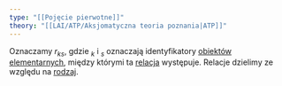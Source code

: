 ```yaml
---
type: "[[Pojęcie pierwotne]]"
theory: "[[LAI/ATP/Aksjomatyczna teoria poznania|ATP]]"
---
```

Oznaczamy $r_{ks}$, gdzie $_k$ i $_s$ oznaczają identyfikatory [obiektów elementarnych](LAI/ATP/Pojęcia%20pierwotne/Obiekt%20elementarny.md), między którymi ta [relacja](Relacja.md) występuje.
Relacje dzielimy ze względu na [rodzaj](Rodzaj%20relacji.md).